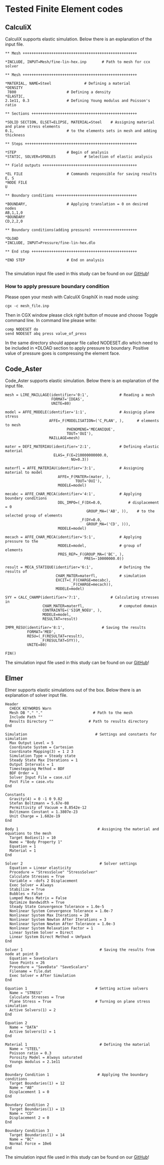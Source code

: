 # Tested Finite Element codes
## CalculiX

CalculiX supports elastic simulation. Below there is an explanation of the input file.

```
** Mesh ++++++++++++++++++++++++++++++++++++++++++++++++++++

*INCLUDE, INPUT=Mesh/fine-lin-hex.inp		# Path to mesh for ccx solver

** Mesh ++++++++++++++++++++++++++++++++++++++++++++++++++++

*MATERIAL, NAME=Steel				# Defining a material
*DENSITY
 7800						# Defining a density
*ELASTIC,
2.1e11, 0.3					# Defining Young modulus and Poisson's ratio

** Sections ++++++++++++++++++++++++++++++++++++++++++++++++

*SOLID SECTION, ELSET=ELIPSE, MATERIAL=Steel 	# Assigning material and plane stress elements
0.1,						# to the elements sets in mesh and adding thickness

** Steps +++++++++++++++++++++++++++++++++++++++++++++++++++

*STEP						# Begin of analysis
*STATIC, SOLVER=SPOOLES				# Selection of elastic analysis

** Field outputs +++++++++++++++++++++++++++++++++++++++++++

*EL FILE					# Commands responsible for saving results
E, S
*NODE FILE
U

** Boundary conditions +++++++++++++++++++++++++++++++++++++

*BOUNDARY,					# Applying translation = 0 on desired nodes
AB,1,1,0
*BOUNDARY
CD,2,2,0

** Boundary conditions(adding pressure) ++++++++++++++++++++

*DLOAD
*INCLUDE, INPUT=Pressure/fine-lin-hex.dlo

** End step ++++++++++++++++++++++++++++++++++++++++++++++++

*END STEP					# End on analysis


```
The simulation input file used in this study can be found on our [GitHub](https://github.com/spolanski/CoFEA/tree/master/benchmarks/04-eliptic-membrane/model_setup/Model_CalculiX)!

### How to apply pressure boundary condition

Please open your mesh with CalculiX GraphiX in read mode using:

```
cgx -c mesh_file.inp
```
Then in CGX window please click right button of mouse and choose Toggle command line. In command line please write:

```
comp NODESET do
send NODESET abq press value_of_press
```
In the same directory should appear file called NODESET.dlo which need to be included in *DLOAD section to apply pressure to boundary.
Positive value of pressure goes is compressing the element face.

## Code_Aster

Code_Aster supports elastic simulation. Below there is an explanation of the input file.


```
mesh = LIRE_MAILLAGE(identifier='0:1',				# Reading a mesh
                     FORMAT='IDEAS',
                     UNITE=80)

model = AFFE_MODELE(identifier='1:1',				# Assignig plane stress
                    AFFE=_F(MODELISATION=('C_PLAN', ),		# elements to mesh
                            PHENOMENE='MECANIQUE',
                            TOUT='OUI'),
                    MAILLAGE=mesh)

mater = DEFI_MATERIAU(identifier='2:1',				# Defining elastic material
                      ELAS=_F(E=210000000000.0,
                              NU=0.3))

materfl = AFFE_MATERIAU(identifier='3:1',			# Assigning material to model
                        AFFE=_F(MATER=(mater, ),
                                TOUT='OUI'),
                        MODELE=model)

mecabc = AFFE_CHAR_MECA(identifier='4:1',			# Applying boundary conditions
                        DDL_IMPO=(_F(DX=0.0,			# displacement = 0
                                     GROUP_MA=('AB', )),	# to the selected group of elements
                                  _F(DY=0.0,
                                     GROUP_MA=('CD', ))),
                        MODELE=model)

mecach = AFFE_CHAR_MECA(identifier='5:1',			# Applying pressure to the
                        MODELE=model,				# group of elements
                        PRES_REP=_F(GROUP_MA=('BC', ),
                                    PRES=-10000000.0))

result = MECA_STATIQUE(identifier='6:1',			# Defining the results of
                       CHAM_MATER=materfl,			# simulation
                       EXCIT=(_F(CHARGE=mecabc),
                              _F(CHARGE=mecach)),
                       MODELE=model)

SYY = CALC_CHAMP(identifier='7:1',				# Calculating stresses in
                 CHAM_MATER=materfl,				# computed domain
                 CONTRAINTE=('SIGM_NOEU', ),
                 MODELE=model,
                 RESULTAT=result)

IMPR_RESU(identifier='8:1',					# Saving the results
          FORMAT='MED',	  
          RESU=(_F(RESULTAT=result),
                _F(RESULTAT=SYY)),
          UNITE=80)

FIN()

```
The simulation input file used in this study can be found on our [GitHub](https://github.com/spolanski/CoFEA/tree/master/benchmarks/04-eliptic-membrane/model_setup//Model_Code_Aster)!

## Elmer

Elmer supports elastic simulations out of the box. Below there is an explanation of solver input file.

```
Header
  CHECK KEYWORDS Warn
  Mesh DB "." "."				        # Path to the mesh
  Include Path ""
  Results Directory ""				  # Path to results directory
End

Simulation					             # Settings and constants for simulation
  Max Output Level = 5
  Coordinate System = Cartesian
  Coordinate Mapping(3) = 1 2 3
  Simulation Type = Steady state
  Steady State Max Iterations = 1
  Output Intervals = 1
  Timestepping Method = BDF
  BDF Order = 1
  Solver Input File = case.sif
  Post File = case.vtu
End

Constants
  Gravity(4) = 0 -1 0 9.82
  Stefan Boltzmann = 5.67e-08
  Permittivity of Vacuum = 8.8542e-12
  Boltzmann Constant = 1.3807e-23
  Unit Charge = 1.602e-19
End

Body 1						              # Assigning the material and equations to the mesh
  Target Bodies(1) = 10
  Name = "Body Property 1"
  Equation = 1
  Material = 1
End

Solver 2					               # Solver settings
  Equation = Linear elasticity
  Procedure = "StressSolve" "StressSolver"
  Calculate Stresses = True
  Variable = -dofs 2 Displacement
  Exec Solver = Always
  Stabilize = True
  Bubbles = False
  Lumped Mass Matrix = False
  Optimize Bandwidth = True
  Steady State Convergence Tolerance = 1.0e-5
  Nonlinear System Convergence Tolerance = 1.0e-7
  Nonlinear System Max Iterations = 20
  Nonlinear System Newton After Iterations = 3
  Nonlinear System Newton After Tolerance = 1.0e-3
  Nonlinear System Relaxation Factor = 1
  Linear System Solver = Direct
  Linear System Direct Method = Umfpack
End

Solver 1					               # Saving the results from node at point D
  Equation = SaveScalars
  Save Points = 26
  Procedure = "SaveData" "SaveScalars"
  Filename = file.dat
  Exec Solver = After Simulation
End

Equation 1					             # Setting active solvers
  Name = "STRESS"
  Calculate Stresses = True
  Plane Stress = True				     # Turning on plane stress simulation
  Active Solvers(1) = 2
End

Equation 2
  Name = "DATA"
  Active Solvers(1) = 1
End

Material 1					               # Defining the material
  Name = "STEEL"
  Poisson ratio = 0.3
  Porosity Model = Always saturated
  Youngs modulus = 2.1e11
End

Boundary Condition 1				      # Applying the boundary conditions
  Target Boundaries(1) = 12
  Name = "AB"
  Displacement 1 = 0
End

Boundary Condition 2
  Target Boundaries(1) = 13
  Name = "CD"
  Displacement 2 = 0
End

Boundary Condition 3
  Target Boundaries(1) = 14
  Name = "BC"
  Normal Force = 10e6
End

```


The simulation input file used in this study can be found on our [GitHub](https://github.com/spolanski/CoFEA/tree/master/benchmarks/04-eliptic-membrane/model_setup//Model_ElmerGUI)!
